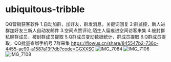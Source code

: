 # ubiquitous-tribble
QQ营销获客软件 1.自动加群，加好友，群发消息，关键词回复 2:群监控，新人进群加好友三新人自动发邮件 3.空间点赞评论,陌生人留痕进空间访客来集 4.被封群私聊群成员，被封群成员提取 5.Q群成员变动数据统计，群成员提取 6.Q群成员提取，QQ批量查绑手机号 7群采集 https://flowus.cn/share/845547b2-736c-4455-ae90-a1587a13f7db?code=GGXXSC
![IMG_7084](https://github.com/user-attachments/assets/81cf391d-9632-48a1-9234-45ad41a2cecd)
![IMG_7106](https://github.com/user-attachments/assets/df68be1e-64a9-49c4-892b-60aa02ed14e0)
![IMG_7108](https://github.com/user-attachments/assets/2c8a0d7a-be28-49ff-8f84-4677364f679e)
